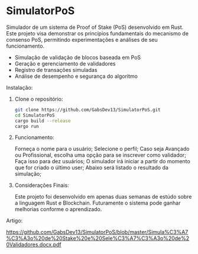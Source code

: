 # SimulatorPoS

Simulador de um sistema de Proof of Stake (PoS) desenvolvido em Rust. Este projeto visa demonstrar os princípios fundamentais do mecanismo de consenso PoS, permitindo experimentações e análises de seu funcionamento.

- Simulação de validação de blocos baseada em PoS
- Geração e gerenciamento de validadores
- Registro de transações simuladas
- Análise de desempenho e segurança do algoritmo

Instalação:

1. Clone o repositório:

   ```bash
   git clone https://github.com/GabsDev13/SimulatorPoS.git
   cd SimulatorPoS 
   cargo build --release
   cargo run

2. Funcionamento:
   
   Forneça o nome para o usuário;
   Selecione o perfil;
   Caso seja Avançado ou Profissional, escolha uma opção para se inscrever como validador;
   Faça isso para dez usuários;
   O simulador irá iniciar a partir do momento que for criado o último user;
   Abaixo será listado o resultado da simulação;

3. Considerações Finais:
   
   Este projeto foi desenvolvido em apenas duas semanas de estúdo sobre a linguagem Rust e Blockchain.
   Futuramente o sistema pode ganhar melhorias conforme o aprendizado.

 Artigo:
   
   https://github.com/GabsDev13/SimulatorPoS/blob/master/Simula%C3%A7%C3%A3o%20de%20Stake%20e%20Sele%C3%A7%C3%A3o%20de%20Validadores.docx.pdf

